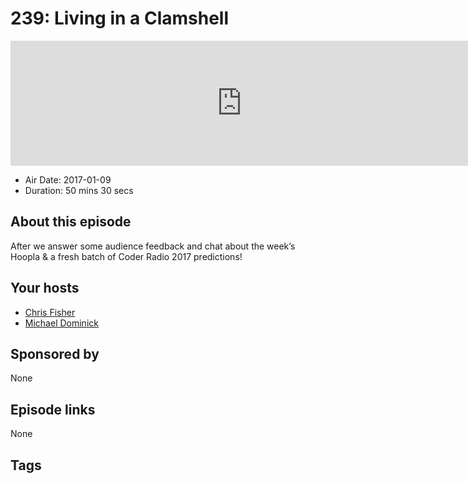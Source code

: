 # 239: Living in a Clamshell

<iframe src="https://player.fireside.fm/v2/MLf2ZzhC+0QgkBA4p?theme=dark" width="740" height="200" frameborder="0" scrolling="no"></iframe>

* Air Date: 2017-01-09
* Duration: 50 mins 30 secs

## About this episode

After we answer some audience feedback and chat about the week’s Hoopla & a fresh batch of Coder Radio 2017 predictions!

## Your hosts
* [Chris Fisher](https://coder.show/hosts/chrislas)
* [Michael Dominick](https://coder.show/hosts/michael)

## Sponsored by

None



## Episode links

None



## Tags

